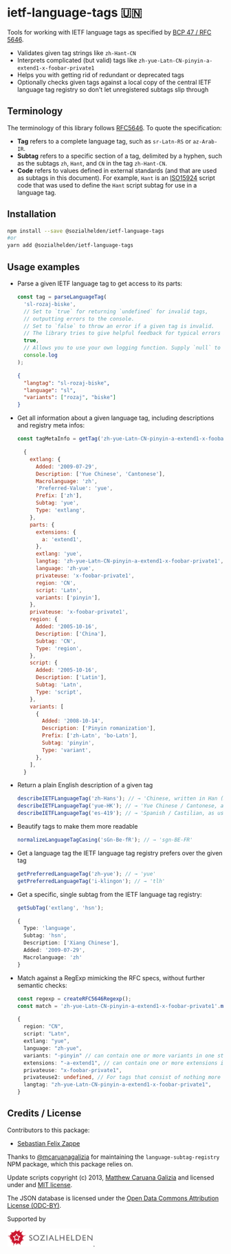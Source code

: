 # ietf-language-tags 🇺🇳

Tools for working with IETF language tags as specified by
[BCP 47 / RFC 5646](https://tools.ietf.org/html/rfc5646).

- Validates given tag strings like `zh-Hant-CN`
- Interprets complicated (but valid) tags like
  `zh-yue-Latn-CN-pinyin-a-extend1-x-foobar-private1`
- Helps you with getting rid of redundant or deprecated tags
- Optionally checks given tags against a local copy of the central IETF language tag registry so
  don't let unregistered subtags slip through

## Terminology

The terminology of this library follows [RFC5646](https://tools.ietf.org/html/rfc5646). To quote the specification:

- **Tag** refers to a complete language tag, such as `sr-Latn-RS` or `az-Arab-IR`.
- **Subtag** refers to a specific section of a tag, delimited by a hyphen, such as the subtags
  `zh`, `Hant`, and `CN` in the tag `zh-Hant-CN`.
- **Code** refers to values defined in external standards (and that are used as subtags in this
  document). For example, `Hant` is an [ISO15924](http://www.unicode.org/iso15924) script code that
  was used to define the `Hant` script subtag for use in a language tag.

## Installation

```bash
npm install --save @sozialhelden/ietf-language-tags
#or
yarn add @sozialhelden/ietf-language-tags
```

## Usage examples

- Parse a given IETF language tag to get access to its parts:

  ```typescript
  const tag = parseLanguageTag(
    'sl-rozaj-biske',
    // Set to `true` for returning `undefined` for invalid tags,
    // outputting errors to the console.
    // Set to `false` to throw an error if a given tag is invalid.
    // The library tries to give helpful feedback for typical errors in tags.
    true,
    // Allows you to use your own logging function. Supply `null` to suppress console output.
    console.log
  );
  ```

  ```json
  {
    "langtag": "sl-rozaj-biske",
    "language": "sl",
    "variants": ["rozaj", "biske"]
  }
  ```

- Get all information about a given language tag, including descriptions and registry meta infos:

  ```typescript
  const tagMetaInfo = getTag('zh-yue-Latn-CN-pinyin-a-extend1-x-foobar-private1');
  ```

  ```javascript
    {
      extlang: {
        Added: '2009-07-29',
        Description: ['Yue Chinese', 'Cantonese'],
        Macrolanguage: 'zh',
        'Preferred-Value': 'yue',
        Prefix: ['zh'],
        Subtag: 'yue',
        Type: 'extlang',
      },
      parts: {
        extensions: {
          a: 'extend1',
        },
        extlang: 'yue',
        langtag: 'zh-yue-Latn-CN-pinyin-a-extend1-x-foobar-private1',
        language: 'zh-yue',
        privateuse: 'x-foobar-private1',
        region: 'CN',
        script: 'Latn',
        variants: ['pinyin'],
      },
      privateuse: 'x-foobar-private1',
      region: {
        Added: '2005-10-16',
        Description: ['China'],
        Subtag: 'CN',
        Type: 'region',
      },
      script: {
        Added: '2005-10-16',
        Description: ['Latin'],
        Subtag: 'Latn',
        Type: 'script',
      },
      variants: [
        {
          Added: '2008-10-14',
          Description: ['Pinyin romanization'],
          Prefix: ['zh-Latn', 'bo-Latn'],
          Subtag: 'pinyin',
          Type: 'variant',
        },
      ],
    }
  ```

- Return a plain English description of a given tag

  ```typescript
  describeIETFLanguageTag('zh-Hans'); // → 'Chinese, written in Han (Simplified variant) script'
  describeIETFLanguageTag('yue-HK'); // → 'Yue Chinese / Cantonese, as used in Hong Kong'
  describeIETFLanguageTag('es-419'); // → 'Spanish / Castilian, as used in Latin America and the Caribbean'
  ```

- Beautify tags to make them more readable

  ```typescript
  normalizeLanguageTagCasing('sGn-Be-fR'); // → 'sgn-BE-FR'
  ```

- Get a language tag the IETF language tag registry prefers over the given tag

  ```typescript
  getPreferredLanguageTag('zh-yue'); // → 'yue'
  getPreferredLanguageTag('i-klingon'); // → 'tlh'
  ```

- Get a specific, single subtag from the IETF language tag registry:

  ```typescript
  getSubTag('extlang', 'hsn');
  ```

  ```typescript
  {
    Type: 'language',
    Subtag: 'hsn',
    Description: ['Xiang Chinese'],
    Added: '2009-07-29',
    Macrolanguage: 'zh'
  }
  ```

- Match against a RegExp mimicking the RFC specs, without further semantic checks:

  ```typescript
  const regexp = createRFC5646Regexp();
  const match = 'zh-yue-Latn-CN-pinyin-a-extend1-x-foobar-private1'.match(regexp);
  ```

  ```typescript
  {
    region: "CN",
    script: "Latn",
    extlang: "yue",
    language: "zh-yue",
    variants: "-pinyin" // can contain one or more variants in one string
    extensions: "-a-extend1", // can contain one or more extensions in one string
    privateuse: "x-foobar-private1",
    privateuse2: undefined, // For tags that consist of nothing more than a private-use subtag
    langtag: "zh-yue-Latn-CN-pinyin-a-extend1-x-foobar-private1",
  }
  ```

## Credits / License

Contributors to this package:

- [Sebastian Felix Zappe](https://twitter.com/opyh)

Thanks to [@mcaruanagalizia](<(https://twitter.com/mcaruanagalizia)>) for maintaining the
`language-subtag-registry` NPM package, which this package relies on.

Update scripts copyright (c) 2013, [Matthew Caruana Galizia](https://twitter.com/mcaruanagalizia) and licensed under and [MIT license](http://mattcg.mit-license.org/).

The JSON database is licensed under the [Open Data Commons Attribution License (ODC-BY)](http://opendatacommons.org/licenses/by/1.0/).

Supported by

<img src='./doc/sozialhelden-logo.svg' width="200">.
